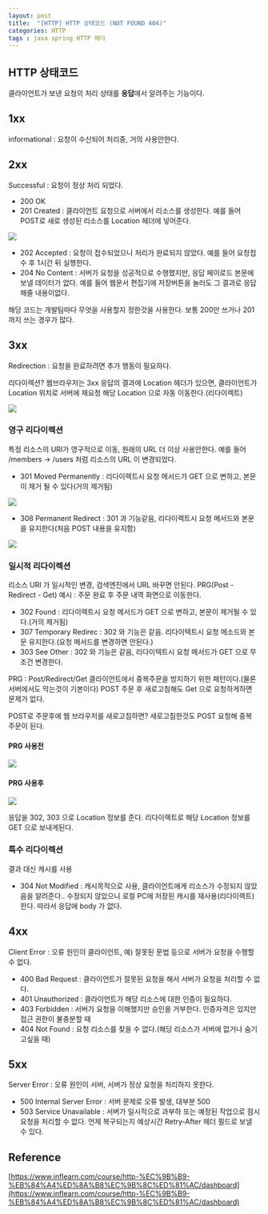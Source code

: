 ```yaml
---
layout: post
title:  "[HTTP] HTTP 상태코드 (NOT FOUND 404)"
categories: HTTP
tags : java spring HTTP 헤더
---
```


## HTTP 상태코드

클라이언트가 보낸 요청의 처리 상태를 **응답**에서 알려주는 기능이다.

## 1xx 

informational : 요청이 수신되어 처리중, 거의 사용안한다.

## 2xx

Successful : 요청이 정상 처리 되었다.
* 200 OK 
* 201 Created : 클라이언트 요청으로 서버에서 리소스를 생성한다. 예를 들어 POST로 새로 생성된
리소스를 Location 헤더에 넣어준다.

<img src="../../assets/img/posts/http/httpstatus1.PNG">

* 202 Accepted : 요청이 접수되었으니 처리가 완료되지 않았다. 예를 들어 요청접수 후 1시간 뒤 실행한다.
* 204 No Content : 서버가 요청을 성공적으로 수행했지만, 응답 페이로드 본문에 보낼 데이터가 없다.
예를 들어 웹문서 편집기에 저장버튼을 눌러도 그 결과로 응답해줄 내용이없다.

해당 코드는 개발팀마다 무엇을 사용할지 정한것을 사용한다. 보통 200만 쓰거나 201까지 쓰는 경우가 많다.

## 3xx

Redirection : 요청을 완료하려면 추가 행동이 필요하다.

리다이렉션? 웹브라우저는 3xx 응답의 결과에 Location 헤더가 있으면, 클라이언트가 Location 위치로
서버에 재요청 해당 Location 으로 자동 이동한다.(리다이렉트)

<img src="../../assets/img/posts/http/httpstatus2.PNG">

### 영구 리다이렉션 

특정 리소스의 URI가 영구적으로 이동, 원래의 URL 더 이상 사용안한다. 예를 들어 /members -> /users 처럼 리소스의 URL 이 변경되었다.
* 301 Moved Permanently : 리다이렉트시 요청 메서드가 GET 으로 변하고, 본문이 제거 될 수 있다(거의 제거됨)

<img src="../../assets/img/posts/http/httpstatus3.PNG">

* 308 Permanent Redirect : 301 과 기능같음, 리다이렉트시 요청 메서드와 본문을 유지한다(처음
POST 내용을 유지함)

<img src="../../assets/img/posts/http/httpstatus4.PNG">

### 일시적 리다이렉션 

리소스 URI 가 일시적인 변경, 검색엔진에서 URL 바꾸면 안된다. PRG(Post - Redirect - Get) 예시 : 주문 완료 후 주문 내역 화면으로 이동한다.
* 302 Found : 리다이렉트시 요청 메서드가 GET 으로 변하고, 본문이 제거될 수 있다.(거의 제거됨)
* 307 Temporary Redirec : 302 와 기능은 같음. 리다이텍트시 요청 메소드와
본문 유지한다.(요청 메서드를 변경하면 안된다.)
* 303 See Other : 302 와 기능은 같음, 리다이텍트시 요청 메서드가 GET 으로 무조건 변경한다.

PRG : Post/Redirect/Get 클라이언트에서 중복주문을 방지하기 위한 패턴이다.(물론 서버에서도 막는것이 기본이다)
POST 주문 후 새로고침해도 Get 으로 요청하게하면 문제가 없다.

POST로 주문후에 웹 브라우저를 새로고침하면? 새로고침한것도 POST 요청해 중복 주문이 된다.

#### PRG 사용전

<img src="img/httpstatus5.PNG">

#### PRG 사용후

<img src="img/httpstatus6.PNG">

응답을 302, 303 으로 Location 정보를 준다. 리다이렉트로 해당 Location 정보를 GET 으로 보내게된다. 


### 특수 리다이렉션 

결과 대신 캐시를 사용

* 304 Not Modified : 캐시목적으로 사용, 클라이언트에게 리소스가 수정되지 않았음을 알려준다..
수정되지 않았으니 로컬 PC에 저장된 캐시를 재사용(리다이렉트) 한다. 따라서 응답에 body 가 없다.

## 4xx

Client Error : 오류 원인이 클라이언트, 예) 잘못된 문법 등으로 서버가 요청을 수행할 수 없다.
* 400 Bad Request : 클라이언트가 잘못된 요청을 해서 서버가 요청을 처리할 수 없다.
* 401 Unauthorized : 클라이언트가 해당 리소스에 대한 인증이 필요하다.
* 403 Forbidden : 서버가 요청을 이해했지만 승인을 거부한다. 인증자격은 있지만 접근 권한이 불충분할 때
* 404 Not Found : 요청 리소스를 찾을 수 없다.(해당 리소스가 서버에 없거나 숨기고싶을 때)

## 5xx

Server Error : 오류 원인이 서버, 서버가 정상 요청을 처리하지 못한다.
* 500 Internal Server Error : 서버 문제로 오류 발생, 대부분 500
* 503 Service Unavailable : 서버가 일시적으로 과부하 또는 예정된 작업으로 잠시 요청을 처리할 수 없다.
언제 복구되는지 예상시간 Retry-After 헤더 필드로 보낼 수 있다.

## Reference

[https://www.inflearn.com/course/http-%EC%9B%B9-%EB%84%A4%ED%8A%B8%EC%9B%8C%ED%81%AC/dashboard](https://www.inflearn.com/course/http-%EC%9B%B9-%EB%84%A4%ED%8A%B8%EC%9B%8C%ED%81%AC/dashboard)  